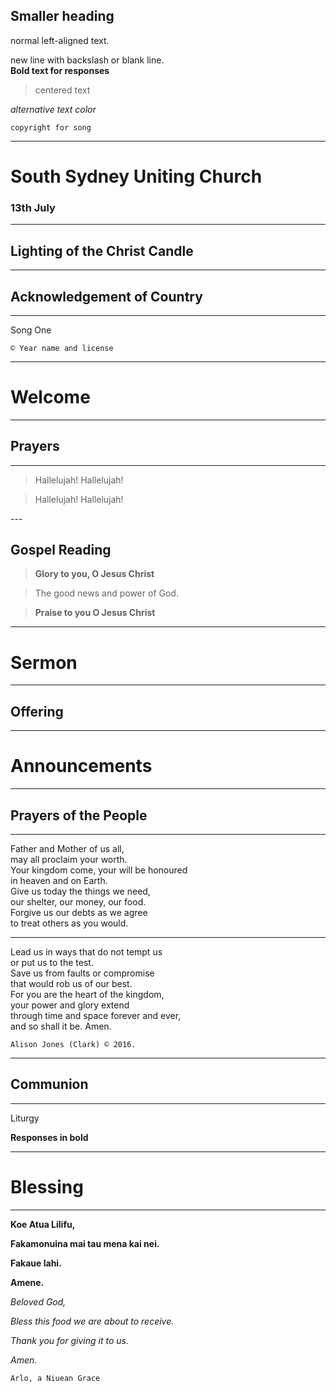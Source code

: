 ## Smaller heading

normal left-aligned text.

new line with backslash or blank line.\
**Bold text for responses**

> centered text

*alternative text color*

`copyright for song`

---

# South Sydney Uniting Church

### 13th July

---

<!-- change the background image using html. Just make sure the corresponding image is in assets  -->
<section data-background-image="assets/candle.jpg">

## Lighting of the Christ Candle

</section>

---

## Acknowledgement of Country

---

Song One

`© Year name and license`

---

# Welcome

---

<section data-background-image="assets/prayers.jpg">

# Prayers

</section>

---

<section data-background-image="assets/reading.png">

> Hallelujah!  Hallelujah!

> Hallelujah!  Hallelujah!

</section>
---

<section data-background-image="assets/reading.png">

## Gospel Reading

> **Glory to you, O Jesus Christ**

> The good news and power of God.

> **Praise to you O Jesus Christ**


</section>

---

# Sermon


---

<section data-background-image="assets/offering.jpg">

# Offering

</section>

---

# Announcements

---

<section data-background-image="assets/prayers.jpg">


# Prayers of the People

</section>

---

Father and Mother of us all, \
may all proclaim your worth. \
Your kingdom come, your will be honoured \
in heaven and on Earth. \
Give us today the things we need, \
our shelter, our money, our food. \
Forgive us our debts as we agree \
to treat others as you would.

---

Lead us in ways that do not tempt us \
or put us to the test. \
Save us from faults or compromise \
that would rob us of our best. \
For you are the heart of the kingdom, \
your power and glory extend \
through time and space forever and ever, \
and so shall it be. Amen.

`Alison Jones (Clark) © 2016.`

---

<section data-background-image="assets/communion.jpeg">

## Communion
</section>

---



Liturgy

**Responses in bold**

---

# Blessing

---

**Koe Atua Lilifu,**

**Fakamonuina mai tau mena kai nei.**

**Fakaue lahi.**

**Amene.**


*Beloved God,*

*Bless this food we are about to receive.*

*Thank you for giving it to us.*

*Amen.*

`Arlo, a Niuean Grace`

